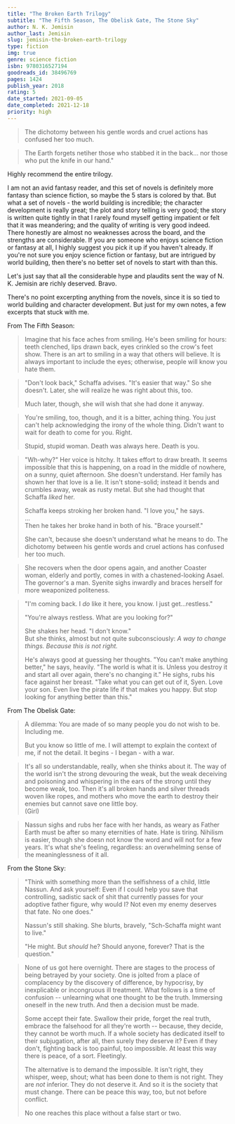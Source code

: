 ```yaml
---
title: "The Broken Earth Trilogy"
subtitle: "The Fifth Season, The Obelisk Gate, The Stone Sky"
author: N. K. Jemisin
author_last: Jemisin
slug: jemisin-the-broken-earth-trilogy
type: fiction
img: true
genre: science fiction
isbn: 9780316527194
goodreads_id: 38496769
pages: 1424
publish_year: 2018
rating: 5
date_started: 2021-09-05
date_completed: 2021-12-18
priority: high
---
```


> The dichotomy between his gentle words and cruel actions has confused her too much.

> The Earth forgets netiher those who stabbed it in the back... nor those who put the knife in our hand."

Highly recommend the entire trilogy.

I am not an avid fantasy reader, and this set of novels is definitely more fantasy than science fiction, so maybe the 5 stars is colored by that. But what a set of novels - the world building is incredible; the character development is really great; the plot and story telling is very good; the story is written quite tightly in that I rarely found myself getting impatient or felt that it was meandering; and the quality of writing is very good indeed. There honestly are almost no weaknesses across the board, and the strengths are considerable. If you are someone who enjoys science fiction or fantasy at all, I highly suggest you pick it up if you haven't already. If you're not sure you enjoy science fiction or fantasy, but are intrigued by world building, then there's no better set of novels to start with than this.

Let's just say that all the considerable hype and plaudits sent the way of N. K. Jemisin are richly deserved. Bravo.

There's no point excerpting anything from the novels, since it is so tied to world building and character development. But just for my own notes, a few excerpts that stuck with me.

From The Fifth Season:

> Imagine that his face aches from smiling. He's been smiling for hours: teeth clenched, lips drawn back, eyes crinkled so the crow's feet show. There is an art to smiling in a way that others will believe. It is always important to include the eyes; otherwise, people will know you hate them.

> "Don't look back," Schaffa advises. "It's easier that way." So she doesn't. Later, she will realize he was right about this, too.
>
> Much later, though, she will wish that she had done it anyway.

> You're smiling, too, though, and it is a bitter, aching thing. You just can't help acknowledging the irony of the whole thing. Didn't want to wait for death to come for you. Right.
>
> Stupid, stupid woman. Death was always here. Death is you.

> "Wh-why?" Her voice is hitchy. It takes effort to draw breath. It seems impossible that this is happening, on a road in the middle of nowhere, on a sunny, quiet afternoon. She doesn't understand. Her family has shown her that love is a lie. It isn't stone-solid; instead it bends and crumbles away, weak as rusty metal. But she had thought that Schaffa _liked_ her.
>
> Schaffa keeps stroking her broken hand. "I love you," he says.  
> ...  
> Then he takes her broke hand in both of his. "Brace yourself."
>
> She can't, because she doesn't understand what he means to do. The dichotomy between his gentle words and cruel actions has confused her too much.

> She recovers when the door opens again, and another Coaster woman, elderly and portly, comes in with a chastened-looking Asael. The governor's a man. Syenite sighs inwardly and braces herself for more weaponized politeness.

> "I'm coming back. I _do_ like it here, you know. I just get...restless."
>
> "You're always restless. What are you looking for?"
>
> She shakes her head. "I don't know."  
> But she thinks, almost but not quite subconsciously: _A way to change things. Because this is not right._
>
> He's always good at guessing her thoughts. "You can't make anything better," he says, heavily. "The world is what it is. Unless you destroy it and start all over again, there's no changing it." He sighs, rubs his face against her breast. "Take what you can get out of it, Syen. Love your son. Even live the pirate life if that makes you happy. But stop looking for anything better than this."

From The Obelisk Gate:

> A dilemma: You are made of so many people you do not wish to be. Including me.
>
> But you know so little of me. I will attempt to explain the context of me, if not the detail. It begins - I began - with a war.

> It's all so understandable, really, when she thinks about it. The way of the world isn't the strong devouring the weak, but the weak deceiving and poisoning and whispering in the ears of the strong until they become weak, too. Then it's all broken hands and silver threads woven like ropes, and mothers who move the earth to destroy their enemies but cannot save one little boy.  
> (Girl)

> Nassun sighs and rubs her face with her hands, as weary as Father Earth must be after so many eternities of hate. Hate is tiring. Nihilism is easier, though she doesn not know the word and will not for a few years. It's what she's feeling, regardless: an overwhelming sense of the meaninglessness of it all.

From the Stone Sky:

> "Think with something more than the selfishness of a child, little Nassun. And ask yourself: Even if I could help you save that controlling, sadistic sack of shit that currently passes for your adoptive father figure, why would I? Not even my enemy deserves that fate. No one does."
>
> Nassun's still shaking. She blurts, bravely, "Sch-Schaffa might want to live."
>
> "He might. But _should_ he? Should anyone, forever? That is the question."

> None of us got here overnight. There are stages to the process of being betrayed by your society. One is jolted from a place of complacency by the discovery of difference, by hypocrisy, by inexplicable or incongruous ill treatment. What follows is a time of confusion -- unlearning what one thought to be the truth. Immersing oneself in the new truth. And then a decision must be made.
>
> Some accept their fate. Swallow their pride, forget the real truth, embrace the falsehood for all they're worth -- because, they decide, they cannot be worth much. If a whole society has dedicated itself to their subjugation, after all, then surely they deserve it? Even if they don't, fighting back is too painful, too impossible. At least this way there is peace, of a sort. Fleetingly.
>
> The alternative is to demand the impossible. It isn't right, they whisper, weep, shout; what has been done to them is not right. They are _not_ inferior. They do not deserve it. And so it is the society that must change. There can be peace this way, too, but not before conflict.
>
> No one reaches this place without a false start or two.
